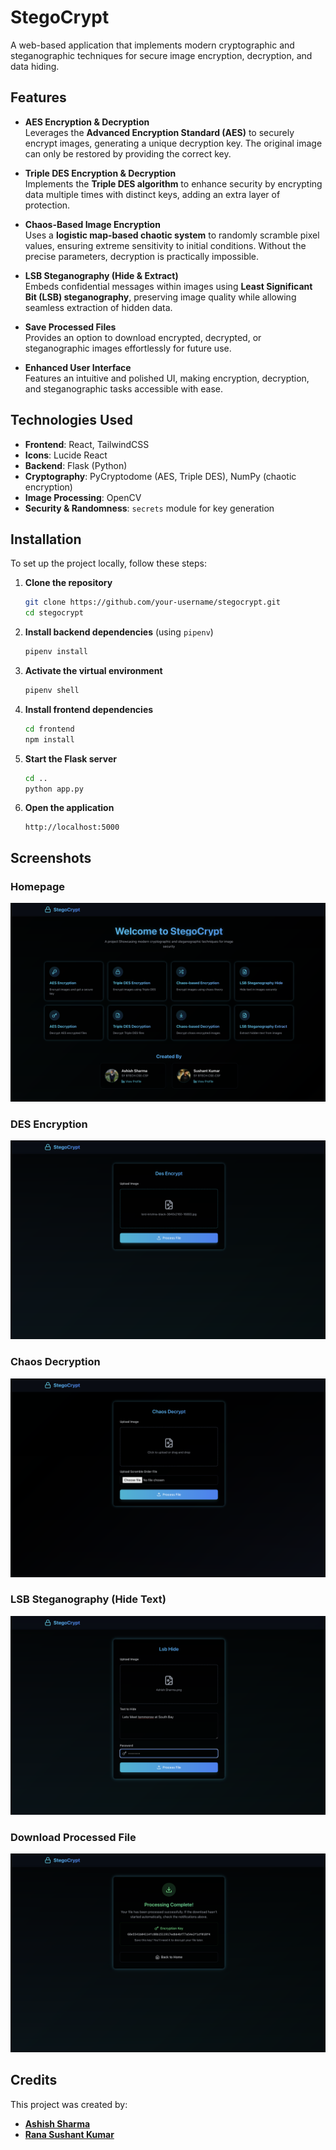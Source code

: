 # StegoCrypt  

A web-based application that implements modern cryptographic and steganographic techniques for secure image encryption, decryption, and data hiding.  

## Features  
 
- **AES Encryption & Decryption**  
  Leverages the **Advanced Encryption Standard (AES)** to securely encrypt images, generating a unique decryption key. The original image can only be restored by providing the correct key.  
 
- **Triple DES Encryption & Decryption**  
  Implements the **Triple DES algorithm** to enhance security by encrypting data multiple times with distinct keys, adding an extra layer of protection.  
 
- **Chaos-Based Image Encryption**  
  Uses a **logistic map-based chaotic system** to randomly scramble pixel values, ensuring extreme sensitivity to initial conditions. Without the precise parameters, decryption is practically impossible.  
 
- **LSB Steganography (Hide & Extract)**  
  Embeds confidential messages within images using **Least Significant Bit (LSB) steganography**, preserving image quality while allowing seamless extraction of hidden data.  
 
- **Save Processed Files**  
  Provides an option to download encrypted, decrypted, or steganographic images effortlessly for future use.  
 
- **Enhanced User Interface**  
  Features an intuitive and polished UI, making encryption, decryption, and steganographic tasks accessible with ease.


## Technologies Used  

- **Frontend**: React, TailwindCSS  
- **Icons**: Lucide React  
- **Backend**: Flask (Python)  
- **Cryptography**: PyCryptodome (AES, Triple DES), NumPy (chaotic encryption)  
- **Image Processing**: OpenCV  
- **Security & Randomness**: `secrets` module for key generation  

## Installation  

To set up the project locally, follow these steps:  

1. **Clone the repository**  
   ```bash
   git clone https://github.com/your-username/stegocrypt.git
   cd stegocrypt
   ```  

2. **Install backend dependencies** (using `pipenv`)  
   ```bash
   pipenv install
   ```  

3. **Activate the virtual environment**  
   ```bash
   pipenv shell
   ```  

4. **Install frontend dependencies**  
   ```bash
   cd frontend
   npm install
   ```  

5. **Start the Flask server**  
   ```bash
   cd ..
   python app.py
   ```

6. **Open the application**  
   ```
   http://localhost:5000
   ```  

## Screenshots

### **Homepage**
![Homepage](assets/homepage.png)

### **DES Encryption**
![DES Encryption](assets/des_encryption.png)

### **Chaos Decryption**
![Chaos Decryption](assets/chaos_decrypt.png)

### **LSB Steganography (Hide Text)**
![LSB Hide](assets/lsb_hide.png)

### **Download Processed File**
![Download File](assets/download_file.png)

## Credits  

This project was created by:  

- [**Ashish Sharma**](https://github.com/ashish9925)  
- [**Rana Sushant Kumar**](https://github.com/rsk807)  
